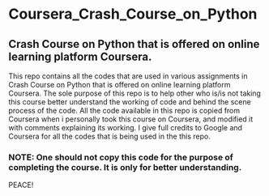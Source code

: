 # Coursera_Crash_Course_on_Python
## Crash Course on Python that is offered on online learning platform Coursera. 

This repo contains all the codes that are used in various assignments in Crash Course on Python that is offered on online learning platform Coursera.
The sole purpose of this repo is to help other who is/is not taking this course better understand the working of code and behind the scene process of the code.
All the code available in this repo is copied from Coursera when i personally took this course on Coursera, and modified it with comments explaining its working.
I give full credits to Google and Coursera for all the codes that is being used in the this repo.

### NOTE: One should not copy this code for the purpose of completing the course. It is only for better understanding.

PEACE!
